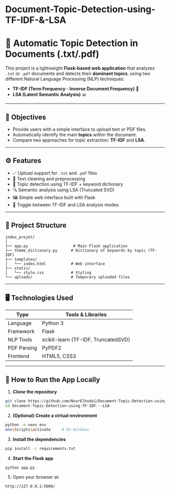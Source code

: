 # Document-Topic-Detection-using-TF-IDF-&-LSA
# 🧠 Automatic Topic Detection in Documents (.txt/.pdf)

This project is a lightweight **Flask-based web application** that analyzes `.txt` or `.pdf` documents and detects their **dominant topics**, using two different Natural Language Processing (NLP) techniques:

- **TF-IDF (Term Frequency - Inverse Document Frequency)** 🧮  
- **LSA (Latent Semantic Analysis)** 📊

---

## 📌 Objectives

- Provide users with a simple interface to upload text or PDF files.
- Automatically identify the main **topics** within the document.
- Compare two approaches for topic extraction: **TF-IDF** and **LSA**.

---

## ⚙️ Features

- ✅ Upload support for `.txt` and `.pdf` files
- 🧽 Text cleaning and preprocessing
- 🧠 Topic detection using TF-IDF + keyword dictionary
- 🔍 Semantic analysis using LSA (Truncated SVD)
- 🖼 Simple web interface built with Flask
- 🔁 Toggle between TF-IDF and LSA analysis modes

---

## 📂 Project Structure

```
index_projet/
│
├── app.py                    # Main Flask application
├── theme_dictionary.py      # Dictionary of keywords by topic (TF-IDF)
├── templates/
│   └── index.html           # Web interface
├── static/
│   └── style.css            # Styling
└── uploads/                 # Temporary uploaded files
```

---

## 🖥 Technologies Used

| Type         | Tools & Libraries                         |
|--------------|-------------------------------------------|
| Language     | Python 3                                  |
| Framework    | Flask                                     |
| NLP Tools    | scikit-learn (TF-IDF, TruncatedSVD)       |
| PDF Parsing  | PyPDF2                                    |
| Frontend     | HTML5, CSS3                               |

---

## 🚀 How to Run the App Locally

1. **Clone the repository**
```bash
git clone https://github.com/NourElhoda1/Document-Topic-Detection-using-TF-IDF.git
cd Document-Topic-Detection-using-TF-IDF---LSA
```

2. **(Optional) Create a virtual environment**
```bash
python -m venv env
env\Scripts\activate     # On Windows
```

3. **Install the dependencies**
```bash
pip install -r requirements.txt
```

4. **Start the Flask app**
```bash
python app.py
```

5. Open your browser at:
```
http://127.0.0.1:5000/
```




